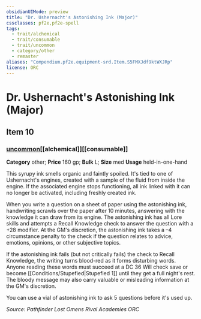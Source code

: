 ```yaml
---
obsidianUIMode: preview
title: "Dr. Ushernacht's Astonishing Ink (Major)"
cssclasses: pf2e,pf2e-spell
tags:
  - trait/alchemical
  - trait/consumable
  - trait/uncommon
  - category/other
  - remaster
aliases: "Compendium.pf2e.equipment-srd.Item.S5FMXJdf9ktWXJRp"
license: ORC
---
```

# Dr. Ushernacht's Astonishing Ink (Major)
## Item 10
### [uncommon](uncommon "Uncommon Rarity Trait")[[alchemical]][[consumable]]

**Category** other; 
**Price** 160 gp; 
**Bulk** L; **Size** med
**Usage** held-in-one-hand

This syrupy ink smells organic and faintly spoiled. It's tied to one of Ushernacht's engines, created with a sample of the fluid from inside the engine. If the associated engine stops functioning, all ink linked with it can no longer be activated, including freshly created ink.

When you write a question on a sheet of paper using the astonishing ink, handwriting scrawls over the paper after 10 minutes, answering with the knowledge it can draw from its engine. The astonishing ink has all Lore skills and attempts a Recall Knowledge check to answer the question with a +28 modifier. At the GM's discretion, the astonishing ink takes a –4 circumstance penalty to the check if the question relates to advice, emotions, opinions, or other subjective topics.

If the astonishing ink fails (but not critically fails) the check to Recall Knowledge, the writing turns blood-red as it forms disturbing words. Anyone reading these words must succeed at a DC 36 Will check save or become [[Conditions/Stupefied|Stupefied 1]] until they get a full night's rest. The bloody message may also carry valuable or misleading information at the GM's discretion.

You can use a vial of astonishing ink to ask 5 questions before it's used up.

*Source: Pathfinder Lost Omens Rival Academies*
*ORC*